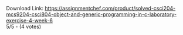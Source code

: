 Download Link: https://assignmentchef.com/product/solved-csci204-mcs9204-csci804-object-and-generic-programming-in-c-laboratory-exercise-4-week-6
<br>
5/5 - (4 votes)